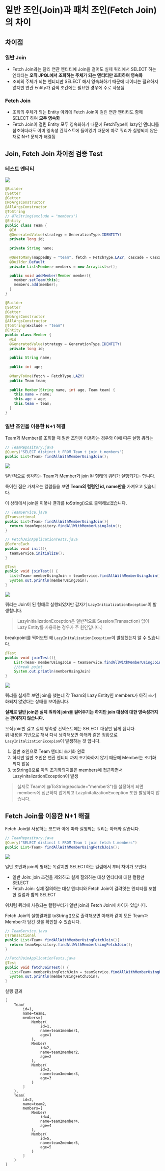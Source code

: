 # 일반 조인(Join)과 패치 조인(Fetch Join)의 차이

## 차이점

### 일반 Join
- Fetch Join과는 달리 연관 엔티티에 Join을 걸어도 실제 쿼리에서 SELECT 하는 엔티티는 **오직 JPQL에서 조회하는 주체가 되는 엔티티만 조회하여 영속화**
- 조회의 주체가 되는 엔티티만 SELECT 해서 영속화하기 때문에 데이터는 필요하지 않지만 연관 Entity가 검색 조건에는 필요한 경우에 주로 사용됨

### Fetch Join
- 조회의 주체가 되는 Entity 이외에 Fetch Join이 걸린 연관 엔티티도 함께 SELECT 하여 **모두 영속화**
- Fetch Join이 걸린 Entity 모두 영속화하기 때문에 FetchType이 lazy인 엔티티를 참조하더라도 이미 영속성 컨텍스트에 들어있기 때문에 따로 쿼리가 실행되지 않은 채로 N+1 문제가 해결됨

## Join, Fetch Join 차이점 검증 Test

### 테스트 엔티티
![](https://img1.daumcdn.net/thumb/R1280x0/?scode=mtistory2&fname=https%3A%2F%2Fblog.kakaocdn.net%2Fdn%2FdL7LCv%2Fbtq8spj3TkP%2FKSpaDWDV8ry4k4SsSepMe1%2Fimg.png)

```java
@Builder
@Setter
@Getter
@NoArgsConstructor
@AllArgsConstructor
@ToString
// @ToString(exclude = "members") 
@Entity
public class Team {
  @Id
  @GeneratedValue(strategy = GenerationType.IDENTITY)
  private long id;
  
  private String name;
  
  @OneToMany(mappedBy = "team", fetch = FetchType.LAZY, cascade = CascadeType.PERSIST)
  @Builder.Default
  private List<Member> members = new ArrayList<>();

  public void addMember(Member member){
    member.setTeam(this);
    members.add(member);
  }
}
```

```java
@Builder
@Setter
@Getter
@NoArgsConstructor
@AllArgsConstructor
@ToString(exclude = "team")
@Entity
public class Member {
  @Id
  @GeneratedValue(strategy = GenerationType.IDENTITY)
  private long id;
  
  public String name;
  
  public int age;
  
  @ManyToOne(fetch = FetchType.LAZY)
  public Team team;
  
  public Member(String name, int age, Team team) {
    this.name = name;
    this.age = age;
    this.team = team;
  }
}
```

### 일반 조인을 이용한 N+1 해결
Team과 Member를 조회할 때 일반 조인을 이용하는 경우와 이에 따른 실행 쿼리는

```java
// TeamRepository.java
@Query("SELECT distinct t FROM Team t join t.members")
public List<Team> findAllWithMemberUsingJoin();
```

![](https://img1.daumcdn.net/thumb/R1280x0/?scode=mtistory2&fname=https%3A%2F%2Fblog.kakaocdn.net%2Fdn%2FNLsjQ%2Fbtq8meq42aC%2FH0tuDcChKiJUkWYK6uXc00%2Fimg.png)

일반적으로 생각하는 Team과 Member가 join 된 형태의 쿼리가 실행되기는 합니다.  
  
특이한 점은 가져오는 컬럼들을 보면 **Team의 컬럼인 id, name만을** 가져오고 있습니다.  
  
이 상태에서 join을 이욯나 결과를 toString()으로 출력해보겠습니다.

```java
// TeamService.java
@Transactional
public List<Team> findAllWithMemberUsingJoin(){
  return teamRepository.findAllWithMemberUsingJoin();
}

// FetchJoinApplicationTests.java
@BeforeEach
public void init(){
  teamService.initialize();
}

@Test
public void joinTest() {
  List<Team> memberUsingJoin = teamService.findAllWithMemberUsingJoin();
  System.out.println(memberUsingJoin);
}
```

![](https://img1.daumcdn.net/thumb/R1280x0/?scode=mtistory2&fname=https%3A%2F%2Fblog.kakaocdn.net%2Fdn%2Fb4H0A5%2Fbtq8mYBzggk%2Fn0ivKiQDgxTFiEmB38b1q0%2Fimg.png)

쿼리는 Join이 된 형태로 실행되었지만 갑자기 `LazyInitializationException`이 발생합니다.  
  
> LazyInitializationException은 일반적으로 Session(Transaction) 없이 Lazy Entity를 사용하는 경우가 주 원인입니다.) 
  
breakpoint를 찍어보면 왜 `LazyInitalizationException`이 발생했는지 알 수 있습니다.

```java
@Test
public void joinTest(){
    List<Team> memberUsingJoin = teamService.findAllWithMemberUsingJoin();
    //break point
    System.out.println(memberUsingJoin)
}
```

![](https://img1.daumcdn.net/thumb/R1280x0/?scode=mtistory2&fname=https%3A%2F%2Fblog.kakaocdn.net%2Fdn%2F84NBS%2Fbtq8reQQGn4%2FTgwYKnrXFv1TJJwDJQFKWk%2Fimg.png)

쿼리를 실제로 보면 join을 했는데 각 Team의 Lazy Entity인 members가 아직 초기화되지 않았다는 상태를 보여줍니다.  
  
**실제로 일반 join은 실제 쿼리에 join을 걸어주기는 하지만 join 대상에 대한 영속성까지는 관여하지 않습니다.**  
  
오직 join만 걸고 실제 영속성 컨텍스트에는 SELECT 대상만 담게 됩니다.  
위 내용을 기반으로 해서 다시 생각해보면 아래와 같은 정황으로 `LazyInitalizationExcepion`이 발생하는 것 입니다.

1. 일반 조인으로 Team 엔티티 초기화 완료
2. 하지만 일반 조인은 연관 엔티티 까지 초기화하지 않기 때문에 Member는 초기화 되지 않음
3. toString()으로 아직 초기화되지않은 members에 접근하면서 LazyInitalizationException이 발생

> 실제로 Team에 @ToString(exclude="memberS")를 설정하게 되면 members에 접근하지 않게되고 LazyInitalizationException 또한 발생하지 않습니다.

## Fetch Join을 이용한 N+1 해결
Fetch Join을 사용하는 코드와 이에 따라 실행되는 쿼리는 아래와 같습니다.

```java
// TeamRepository.java
@Query("SELECT distinct t FROM Team t join fetch t.members")
public List<Team> findAllWithMemberUsingFetchJoin();
```

![](https://img1.daumcdn.net/thumb/R1280x0/?scode=mtistory2&fname=https%3A%2F%2Fblog.kakaocdn.net%2Fdn%2FdvWdhc%2Fbtq8re4obM3%2FZo1R2qrCy3lnhYZKzKREc0%2Fimg.png)

일반 조인과 join의 형태는 똑같지만 SELECT하는 컬럼에서 부터 차이가 보인다.

- 일반 Join: join 조건을 제외하고 실제 질의하는 대상 엔티티에 대한 컬럼만 SELECT
- Fetch Join: 실제 질의하는 대상 엔티티와 Fetch Join이 걸려잇는 엔티티를 포함한 컬럼과 함께 SELECT

위처럼 쿼리에 사용되는 컬럼부터가 일반 join과 Fetch Join에 차이가 있습니다.  
  
Fetch Join의 실행결과를 toString()으로 출력해보면 아래와 같이 모든 Team과 Member가 담긴 것을 확인할 수 있습니다.

```java
// TeamService.java
@Transactional
public List<Team> findAllWithMemberUsingFetchJoin(){
  return teamRepository.findAllWithMemberUsingFetchJoin();
}

//FetchJoinApplicationTests.java
@Test
public void fetchJoinTest() {
  List<Team> memberUsingFetchJoin = teamService.findAllWithMemberUsingFetchJoin();
  System.out.println(memberUsingFetchJoin);
}
```

실행 결과
```
[
    Team(
        id=1,
        name=team1,
        members=[
            Member(
                id=1,
                name=team1member1,
                age=1
            ),
            Member(
                id=2,
                name=team2member2,
                age=2
            ),
            Member(
                id=3,
                name=team3member3,
                age=3
            )
        ]
    ),
    Team(
        id=2,
        name=team2,
        members=[
            Member(
                id=4,
                name=team2member4,
                age=4
            ),
			Member(
                id=5,
                name=team2member5,
                age=5
            )
        ]
    )
]
```